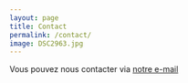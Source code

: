 ```yaml
---
layout: page
title: Contact
permalink: /contact/
image: DSC2963.jpg
---
```


Vous pouvez nous contacter via [notre e-mail](mailto:info@sessionsmarteau.com)